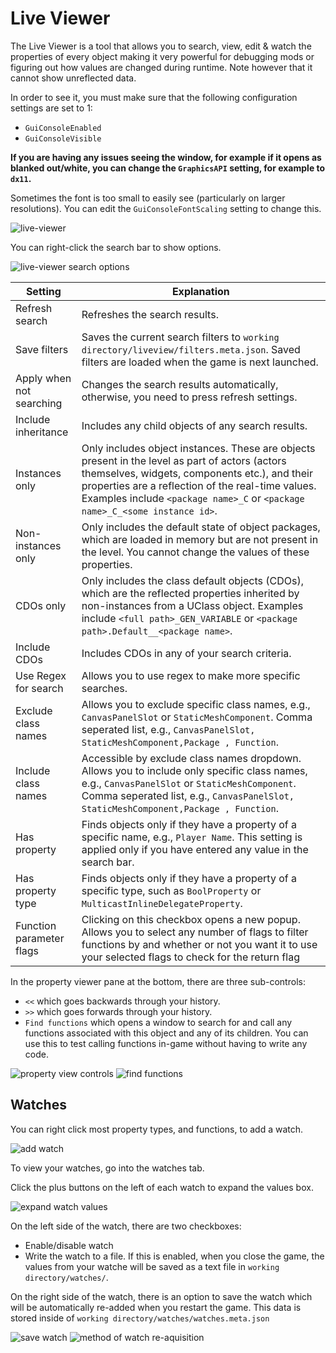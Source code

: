 # Live Viewer

The Live Viewer is a tool that allows you to search, view, edit & watch the properties of every object making it very powerful for debugging mods or figuring out how values are changed during runtime. Note however that it cannot show unreflected data.

In order to see it, you must make sure that the following configuration settings are set to 1:
- `GuiConsoleEnabled`
- `GuiConsoleVisible`

**If you are having any issues seeing the window, for example if it opens as blanked out/white, you can change the `GraphicsAPI` setting, for example to `dx11`.**

Sometimes the font is too small to easily see (particularly on larger resolutions). You can edit the `GuiConsoleFontScaling` setting to change this.

![live-viewer](https://github.com/UE4SS-RE/RE-UE4SS/assets/84156063/221ccc8c-b49f-47a5-81b5-59dbbe85cbd1)

You can right-click the search bar to show options.

![live-viewer search options](https://github.com/UE4SS-RE/RE-UE4SS/assets/84156063/11612a38-0d00-4700-8a41-f6649c8174c0)



| Setting                  | Explanation                                                                                                                                                                                                                      |
|--------------------------|----------------------------------------------------------------------------------------------------------------------------------------------------------------------------------------------------------------------------------|
| Refresh search           | Refreshes the search results.                                                                                                                                                                                                    |
| Save filters             | Saves the current search filters to `working directory/liveview/filters.meta.json`. Saved filters are loaded when the game is next launched.                                                                                    |
| Apply when not searching | Changes the search results automatically, otherwise, you need to press refresh settings.                                                                                                                                         |
| Include inheritance      | Includes any child objects of any search results.                                                                                                                                                                                |
| Instances only           | Only includes object instances. These are objects present in the level as part of actors (actors themselves, widgets, components etc.), and their properties are a reflection of the real-time values. Examples include `<package name>_C` or `<package name>_C_<some instance id>`. |
| Non-instances only       | Only includes the default state of object packages, which are loaded in memory but are not present in the level. You cannot change the values of these properties.                                                                                                                   |
| CDOs only                | Only includes the class default objects (CDOs), which are the reflected properties inherited by non-instances from a UClass object. Examples include `<full path>_GEN_VARIABLE` or `<package path>.Default__<package name>`.                                                         |
| Include CDOs             | Includes CDOs in any of your search criteria.                                                                                                                                                                                                                                        |
| Use Regex for search     | Allows you to use regex to make more specific searches.                                                                                                                                                                                                                              |
| Exclude class names      | Allows you to exclude specific class names, e.g., `CanvasPanelSlot` or `StaticMeshComponent`. Comma seperated list, e.g., `CanvasPanelSlot, StaticMeshComponent,Package , Function`.                                                                                                 | 
| Include class names      | Accessible by exclude class names dropdown. Allows you to include only specific class names, e.g., `CanvasPanelSlot` or `StaticMeshComponent`. Comma seperated list, e.g., `CanvasPanelSlot, StaticMeshComponent,Package , Function`.                                                |
| Has property             | Finds objects only if they have a property of a specific name, e.g., `Player Name`. This setting is applied only if you have entered any value in the search bar.                                                                                                                    |
| Has property type        | Finds objects only if they have a property of a specific type, such as `BoolProperty` or `MulticastInlineDelegateProperty`.                                                                                                                                                          |
| Function parameter flags | Clicking on this checkbox opens a new popup. Allows you to select any number of flags to filter functions by and whether or not you want it to use your selected flags to check for the return flag                                                                                  |

In the property viewer pane at the bottom, there are three sub-controls:
- `<<` which goes backwards through your history.
- `>>` which goes forwards through your history.
- `Find functions` which opens a window to search for and call any functions associated with this object and any of its children. You can use this to test calling functions in-game without having to write any code.

![property view controls](https://github.com/UE4SS-RE/RE-UE4SS/assets/84156063/551f9efd-5a68-4e7b-b11c-5fa72955768f)
![find functions](https://github.com/UE4SS-RE/RE-UE4SS/assets/84156063/58ec56ac-d4b9-402b-9f64-9e41c8270bb5)

## Watches

You can right click most property types, and functions, to add a watch.

![add watch](https://github.com/UE4SS-RE/RE-UE4SS/assets/84156063/ea7d8a0f-4966-44bc-a08d-7a197e4e6195)

To view your watches, go into the watches tab. 

Click the plus buttons on the left of each watch to expand the values box.

![expand watch values](https://github.com/UE4SS-RE/RE-UE4SS/assets/84156063/992eb214-304c-428a-b173-920511faf4e0)

On the left side of the watch, there are two checkboxes:
- Enable/disable watch
- Write the watch to a file. If this is enabled, when you close the game, the values from your watche will be saved as a text file in `working directory/watches/`.

On the right side of the watch, there is an option to save the watch which will be automatically re-added when you restart the game. This data is stored inside of `working directory/watches/watches.meta.json`

![save watch](https://github.com/UE4SS-RE/RE-UE4SS/assets/84156063/8b223d1d-a77f-4222-b287-89da12529c89)
![method of watch re-aquisition](https://github.com/UE4SS-RE/RE-UE4SS/assets/84156063/6cea33d9-73ae-416c-9943-e71553a6433d)
